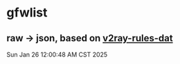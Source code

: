 # gfwlist
## raw -> json, based on [v2ray-rules-dat](https://github.com/Loyalsoldier/v2ray-rules-dat)
Sun Jan 26 12:00:48 AM CST 2025

